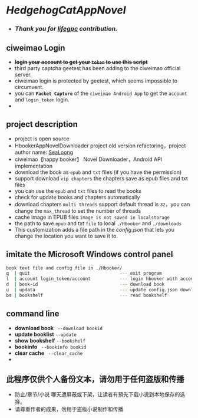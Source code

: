 # _HedgehogCatAppNovel_
- ### **_Thank you for [lifegpc](https://github.com/lifegpc) contribution._**

## ciweimao Login
- **~~login your account to get your `token` to use this script~~**
- third party captcha geetest has been adding to the ciweimao official server. 
- ciweimao login is protected by geetest, which seems impossible to circumvent.
- you can **`Packet Capture`** of the `ciweimao Android App` to get the `account` and `login_token` login.
- 
## project description
- project is open source
- HbookerAppNovelDownloader project old version refactoring，project author name: [SeaLoong](https://github.com/SeaLoong)
- ciweimao【happy booker】 Novel Downloader，Android API implementation
- download the book as `epub` and `txt` files (if you have the permission)
- support download `vip chapters`  the chapters save as epub files and txt files
- you can use the `epub` and `txt` files to read the books
- check for update books and chapters automatically
- download chapters `multi threads` support default thread is `32`，you can change the `max_thread` to set the number of
  threads
- cache image in EPUB files `image is not saved in localstorage`
- the path to save `epub` and txt `file` to local `./Hbooker` and `./downloads`
- This customization adds a file path in the *config.json* that lets you change the location you want to save it to.


## imitate the Microsoft Windows control panel
```bash
book text file and config file in ./Hbooker/
q  | quit                                  --- exit program
l  | account login_token/account           --- login hbooker with account
d  | book-id                               --- download book
u  | updata                                --- update config.json downloaded_book_id_list
bs | bookshelf                             --- read bookshelf


```

## command line

- **download book** ``` --download bookid```
- **update booklist** ``` --update ```
- **show bookshelf** ``` --bookshelf ```
- **bookinfo** ``` --bookinfo bookid```
- **clear cache** ``` --clear_cache```
-

## 此程序仅供个人备份文本，请勿用于任何盗版和传播

* 防止/章节/小说 哪天遭屏蔽或下架，让读者有預先下载小说到本地保存的选择。
* 请尊重作者的成果，勿用于盗版小说制作和传播
